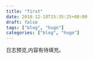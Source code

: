 ```yaml
---
title: "first"
date: 2018-12-18T15:35:25+08:00
draft: false
tags: ["blog", "hugo"]
categories: ["blog", "hugo"]
---
```


日志预览,内容有待填充。